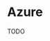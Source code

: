 # Azure

<!--
https://www.linkedin.com/learning/azure-essential-training-for-developers/azure-for-developers
-->

TODO
